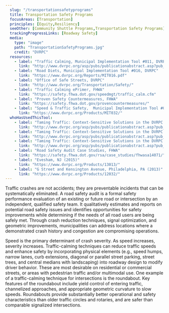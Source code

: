 ```yaml
---
  slug: "/transportationsafetyprograms"
  title: Transportation Safety Programs 
  focusAreas: [Transportation]
  principles: [Equity,Resiliency]
  seeOther: [Community Shuttle Programs,Transportation Safety Programs]
  trackingProgressLinks: [Roadway Safety]
  media: 
    type: "image"
    path: "TransportationSafetyPrograms.jpg"
    credit: "DVRPC"
  resources: 
    - label: "Traffic Calming, Municipal Implementation Tool #011, DVRPC"
      link: "http://www.dvrpc.org/asp/pubs/publicationabstract.asp?pub_id=MIT011"
    - label: "Road Diets, Municipal Implementation Tool #016, DVRPC"
      link: "https://www.dvrpc.org/Reports/MIT016.pdf"
    - label: "Office of Safe Streets, DVRPC"
      link: "http://www.dvrpc.org/Transportation/Safety/"
    - label: "Traffic Calming ePrimer, FHWA"
      link: "https://safety.fhwa.dot.gov/speedmgt/traffic_calm.cfm"
    - label: "Proven Safety Countermeasures, FHWA"
      link: "https://safety.fhwa.dot.gov/provencountermeasures/"
    - label: "Speed & Traffic Safety,  Municipal Implementation Tool #032, DVRPC"
      link: "https://www.dvrpc.org/Products/MIT032/"
  whoHasUsedThisTool: 
    - label: "Taming Traffic: Context-Sensitive Solutions in the DVRPC Region—Swedesboro, NJ, DVRPC (2011)"
      link: "http://www.dvrpc.org/asp/pubs/publicationabstract.asp?pub_id=09025"
    - label: "Taming Traffic: Context-Sensitive Solutions in the DVRPC Region—Franklin, PA, DVRPC (2009)"
      link: "http://www.dvrpc.org/asp/pubs/publicationabstract.asp?pub_id=09067"
    - label: "Taming Traffic: Context-Sensitive Solutions in the DVRPC Region—Bethlehem Pike, PA, and East Atlantic Avenue, NJ,, DVRPC (2008)"
      link: "http://www.dvrpc.org/asp/pubs/publicationabstract.asp?pub_id=08044"
    - label: "Road Safety Audit Case Studies, FHWA"
      link: "https://safety.fhwa.dot.gov/rsa/case_studies/fhwasa14071/"
    - label: "Evesham, NJ (2015)"
      link: "https://www.dvrpc.org/Products/13013/"
    - label: "G Street and Kensington Avenue, Philadelphia, PA (2013)"
      link: "https://www.dvrpc.org/Products/12032/"
---
```


Traffic crashes are not accidents; they are preventable incidents that can be systematically eliminated. A road safety audit is a formal safety performance evaluation of an existing or future road or intersection by an independent, qualified safety team. It qualitatively estimates and reports on potential road safety issues and identifies opportunities for safety improvements while determining if the needs of all road users are being safely met. Through crash reduction techniques, signal optimization, and geometric improvements, municipalities can address locations where a demonstrated crash history and congestion are compromising operations.

Speed is the primary determinant of crash severity. As speed increases, severity increases. Traffic-calming techniques can reduce traffic speeds and enhance safety by incorporating physical elements (e.g., speed humps, narrow lanes, curb extensions, diagonal or parallel street parking, street trees, and central medians with landscaping) into roadway design to modify driver behavior. These are most desirable on residential or commercial streets, or areas with pedestrian traffic and/or multimodal use. One example of a traffic-calming technique for intersections is the roundabout. Key features of the roundabout include yield control of entering traffic, channelized approaches, and appropriate geometric curvature to slow speeds. Roundabouts provide substantially better operational and safety characteristics than older traffic circles and rotaries, and are safer than comparable signalized intersections.

